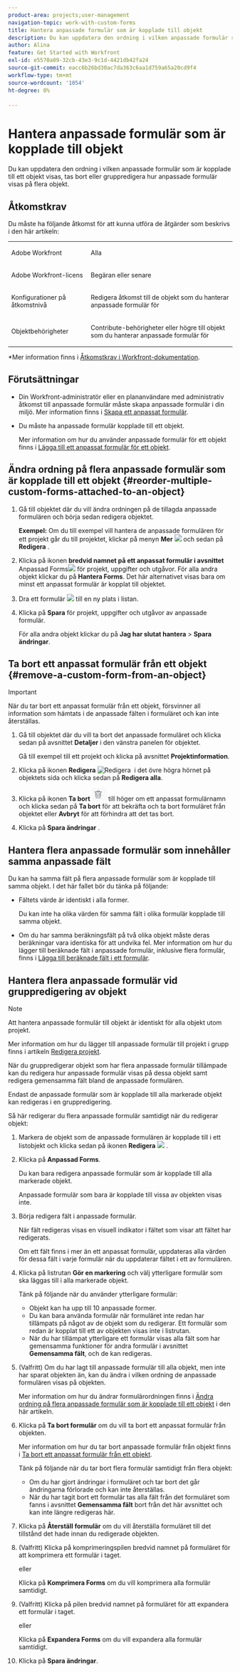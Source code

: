 ```yaml
---
product-area: projects;user-management
navigation-topic: work-with-custom-forms
title: Hantera anpassade formulär som är kopplade till objekt
description: Du kan uppdatera den ordning i vilken anpassade formulär som är kopplade till ett objekt visas, tas bort eller gruppredigera hur anpassade formulär visas på flera objekt.
author: Alina
feature: Get Started with Workfront
exl-id: e5570a09-32cb-43e3-9c1d-4421db42fa24
source-git-commit: eacc6b26bd30ac7da363c6aa1d759a65a20cd9f4
workflow-type: tm+mt
source-wordcount: '1054'
ht-degree: 0%

---
```


# Hantera anpassade formulär som är kopplade till objekt

<!--<span class="preview">The highlighted information on this page refers to functionality not yet generally available. It is available for all customers in the Preview environment and for a select group of customers in the Production environment.</span>-->

Du kan uppdatera den ordning i vilken anpassade formulär som är kopplade till ett objekt visas, tas bort eller gruppredigera hur anpassade formulär visas på flera objekt.

## Åtkomstkrav

Du måste ha följande åtkomst för att kunna utföra de åtgärder som beskrivs i den här artikeln:

<table style="table-layout:auto"> 
 <col> 
 <col> 
 <tbody> 
  <tr> 
   <td role="rowheader">Adobe Workfront</td> 
   <td> <p>Alla </p> </td> 
  </tr> 
  <tr> 
   <td role="rowheader">Adobe Workfront-licens</td> 
   <td> <p>Begäran eller senare</p> </td> 
  </tr> 
  <tr> 
   <td role="rowheader">Konfigurationer på åtkomstnivå</td> 
   <td> <p>Redigera åtkomst till de objekt som du hanterar anpassade formulär för</p> </td> 
  </tr> 
  <tr> 
   <td role="rowheader">Objektbehörigheter</td> 
   <td> <p>Contribute-behörigheter eller högre till objekt som du hanterar anpassade formulär för</p>  </td> 
  </tr> 
 </tbody> 
</table>

*Mer information finns i [Åtkomstkrav i Workfront-dokumentation](/help/quicksilver/administration-and-setup/add-users/access-levels-and-object-permissions/access-level-requirements-in-documentation.md).

## Förutsättningar

* Din Workfront-administratör eller en plananvändare med administrativ åtkomst till anpassade formulär måste skapa anpassade formulär i din miljö. Mer information finns i [Skapa ett anpassat formulär](/help/quicksilver/administration-and-setup/customize-workfront/create-manage-custom-forms/form-designer/design-a-form/design-a-form.md).
* Du måste ha anpassade formulär kopplade till ett objekt.

  Mer information om hur du använder anpassade formulär för ett objekt finns i [Lägga till ett anpassat formulär för ett objekt](../../workfront-basics/work-with-custom-forms/add-a-custom-form-to-an-object.md).

## Ändra ordning på flera anpassade formulär som är kopplade till ett objekt {#reorder-multiple-custom-forms-attached-to-an-object}

1. Gå till objektet där du vill ändra ordningen på de tillagda anpassade formulären och börja sedan redigera objektet.

   **Exempel:** Om du till exempel vill hantera de anpassade formulären för ett projekt går du till projektet, klickar på menyn **Mer** ![](assets/more-icon.png) och sedan på **Redigera** .

1. Klicka på ikonen **bredvid namnet på ett anpassat formulär i avsnittet** Anpassad Forms![](assets/move-icon---dots.png) för projekt, uppgifter och utgåvor. För alla andra objekt klickar du på **Hantera Forms**. Det här alternativet visas bara om minst ett anpassat formulär är kopplat till objektet.
1. Dra ett formulär ![](assets/move-icon---dots.png) till en ny plats i listan.
1. Klicka på **Spara** för projekt, uppgifter och utgåvor av anpassade formulär.

   För alla andra objekt klickar du på **Jag har slutat hantera** > **Spara ändringar**.

## Ta bort ett anpassat formulär från ett objekt {#remove-a-custom-form-from-an-object}

>[!IMPORTANT]
>
>När du tar bort ett anpassat formulär från ett objekt, försvinner all information som hämtats i de anpassade fälten i formuläret och kan inte återställas.

1. Gå till objektet där du vill ta bort det anpassade formuläret och klicka sedan på avsnittet **Detaljer** i den vänstra panelen för objektet.

   Gå till exempel till ett projekt och klicka på avsnittet **Projektinformation**.

1. Klicka på ikonen **Redigera** ![Redigera &#x200B;](assets/edit-icon.png) i det övre högra hörnet på objektets sida och klicka sedan på **Redigera alla**.
1. Klicka på ikonen **Ta bort** ![](assets/delete-icon.png) till höger om ett anpassat formulärnamn och klicka sedan på **Ta bort** för att bekräfta och ta bort formuläret från objektet eller **Avbryt** för att förhindra att det tas bort.
1. Klicka på **Spara ändringar** .

## Hantera flera anpassade formulär som innehåller samma anpassade fält

Du kan ha samma fält på flera anpassade formulär som är kopplade till samma objekt. I det här fallet bör du tänka på följande:

* Fältets värde är identiskt i alla former.

  Du kan inte ha olika värden för samma fält i olika formulär kopplade till samma objekt.

* Om du har samma beräkningsfält på två olika objekt måste deras beräkningar vara identiska för att undvika fel. Mer information om hur du lägger till beräknade fält i anpassade formulär, inklusive flera formulär, finns i [Lägga till beräknade fält i ett formulär](/help/quicksilver/administration-and-setup/customize-workfront/create-manage-custom-forms/form-designer/design-a-form/add-a-calculated-field.md).

## Hantera flera anpassade formulär vid gruppredigering av objekt

<!--
drafted for bulk-editing projects. When it releases to Prod for projects, take "in the preview environment" and the yellow tags out. Add additional objects here in the same way when they become available:-->

>[!NOTE]
>
>Att hantera anpassade formulär till objekt är identiskt för alla objekt utom projekt.
>
>Mer information om hur du lägger till anpassade formulär till projekt i grupp finns i artikeln [Redigera projekt](../../manage-work/projects/manage-projects/edit-projects.md).

När du gruppredigerar objekt som har flera anpassade formulär tillämpade kan du redigera hur anpassade formulär visas på dessa objekt samt redigera gemensamma fält bland de anpassade formulären.

Endast de anpassade formulär som är kopplade till alla markerade objekt kan redigeras i en gruppredigering.

Så här redigerar du flera anpassade formulär samtidigt när du redigerar objekt:

1. Markera de objekt som de anpassade formulären är kopplade till i ett listobjekt och klicka sedan på ikonen **Redigera** ![](assets/edit-icon.png) .
1. Klicka på **Anpassad Forms**.

   Du kan bara redigera anpassade formulär som är kopplade till alla markerade objekt.

   Anpassade formulär som bara är kopplade till vissa av objekten visas inte.

1. Börja redigera fält i anpassade formulär.

   När fält redigeras visas en visuell indikator i fältet som visar att fältet har redigerats.

   Om ett fält finns i mer än ett anpassat formulär, uppdateras alla värden för dessa fält i varje formulär när du uppdaterar fältet i ett av formulären.

1. Klicka på listrutan **Gör en markering** och välj ytterligare formulär som ska läggas till i alla markerade objekt.

   Tänk på följande när du använder ytterligare formulär:

   * Objekt kan ha upp till 10 anpassade former.
   * Du kan bara använda formulär när formuläret inte redan har tillämpats på något av de objekt som du redigerar. Ett formulär som redan är kopplat till ett av objekten visas inte i listrutan.
   * När du har tillämpat ytterligare ett formulär visas alla fält som har gemensamma funktioner för andra formulär i avsnittet **Gemensamma fält**, och de kan redigeras.

1. (Valfritt) Om du har lagt till anpassade formulär till alla objekt, men inte har sparat objekten än, kan du ändra i vilken ordning de anpassade formulären visas på objekten.

   Mer information om hur du ändrar formulärordningen finns i [Ändra ordning på flera anpassade formulär som är kopplade till ett objekt](#reorder-multiple-custom-forms-attached-to-an-object) i den här artikeln.

1. Klicka på **Ta bort formulär** om du vill ta bort ett anpassat formulär från objekten.

   Mer information om hur du tar bort anpassade formulär från objekt finns i [Ta bort ett anpassat formulär från ett objekt](#remove-a-custom-form-from-an-object).

   Tänk på följande när du tar bort flera formulär samtidigt från flera objekt:

   * Om du har gjort ändringar i formuläret och tar bort det går ändringarna förlorade och kan inte återställas.
   * När du har tagit bort ett formulär tas alla fält från det formuläret som fanns i avsnittet **Gemensamma fält** bort från det här avsnittet och kan inte längre redigeras här.

1. Klicka på **Återställ formulär** om du vill återställa formuläret till det tillstånd det hade innan du redigerade objekten.
1. (Valfritt) Klicka på komprimeringspilen bredvid namnet på formuläret för att komprimera ett formulär i taget.

   eller

   Klicka på **Komprimera Forms** om du vill komprimera alla formulär samtidigt.

1. (Valfritt) Klicka på pilen bredvid namnet på formuläret för att expandera ett formulär i taget.

   eller

   Klicka på **Expandera Forms** om du vill expandera alla formulär samtidigt. 

1. Klicka på **Spara ändringar**.
